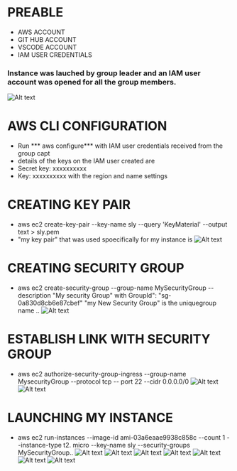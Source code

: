 # PREABLE
* AWS ACCOUNT
* GIT HUB ACCOUNT
* VSCODE ACCOUNT
* IAM USER CREDENTIALS
### Instance was lauched by group leader and an IAM user account was opened for all the group members.
![Alt text](PICTURES/leader.jpg)
# AWS CLI CONFIGURATION
* Run *** aws configure*** with IAM user credentials received from the group capt
* details of the keys on the IAM user created are 
* Secret key: xxxxxxxxxx
* Key: xxxxxxxxxx
with the region and name settings

# CREATING KEY PAIR
* aws ec2 create-key-pair --key-name sly --query 'KeyMaterial' --output text > sly.pem
* "my key pair" that was used spoecifically for my instance is 
![Alt text](<PICTURES/3. IAM ACCESS KEY AND KEY PAIRS.png>)
# CREATING SECURITY GROUP
* aws ec2 create-security-group --group-name MySecurityGroup --description "My security Group" with GroupId": "sg-0a830d8cb6e87cbef"
"my New Security Group" is the uniquegroup name ..
![Alt text](<PICTURES/4. MY SECURITY GROUP CLI.png>)

# ESTABLISH LINK WITH SECURITY GROUP
* aws ec2 authorize-security-group-ingress --group-name MysecurityGroup --protocol tcp -- port 22 --cidr 0.0.0.0/0
![Alt text](<PICTURES/5. security protocol.png>)
![Alt text](<PICTURES/6. SECURITY GROUP INGRESS.png>)
# LAUNCHING MY INSTANCE
* aws ec2 run-instances --image-id ami-03a6eaae9938c858c --count 1 --instance-type t2.
micro --key-name sly --security-groups MySecurityGroup..
![Alt text](<PICTURES/7. CLI instances begin.png>)
![Alt text](<PICTURES/8. CLI DISP OF INSTANCE.png>)
![Alt text](<PICTURES/9. CLI DISPLAY OF INSTANCE.png>)
![Alt text](<PICTURES/10. CLI DISPLAY OF INSTANCE (2).png>)
![Alt text](<PICTURES/11. PIC OF INSTANCE ALREADY RUNNING.png>)
![Alt text](<PICTURES/12. PIC instances disp 2.png>)
![Alt text](<PICTURES/13. INSTANCE TERMINATED.png>)